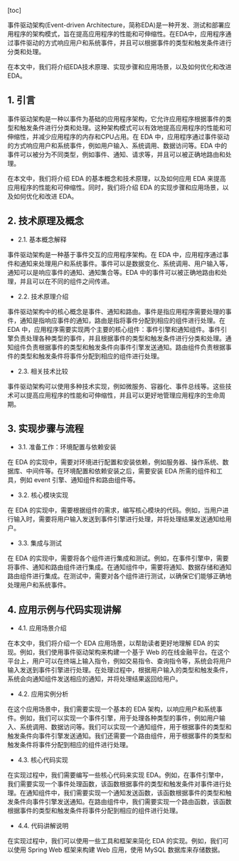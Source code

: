 
[toc]                    
                
                
事件驱动架构(Event-driven Architecture，简称EDA)是一种开发、测试和部署应用程序的架构模式，旨在提高应用程序的性能和可伸缩性。在EDA中，应用程序通过事件驱动的方式响应用户和系统事件，并且可以根据事件的类型和触发条件进行分类和处理。

在本文中，我们将介绍EDA技术原理、实现步骤和应用场景，以及如何优化和改进EDA。

## 1. 引言

事件驱动架构是一种以事件为基础的应用程序架构，它允许应用程序根据事件的类型和触发条件进行分类和处理。这种架构模式可以有效地提高应用程序的性能和可伸缩性，并减少应用程序的内存和CPU占用。在 EDA 中，应用程序通过事件驱动的方式响应用户和系统事件，例如用户输入、系统调用、数据访问等。EDA 中的事件可以被分为不同类型，例如事件、通知、请求等，并且可以被正确地路由和处理。

在本文中，我们将介绍 EDA 的基本概念和技术原理，以及如何应用 EDA 来提高应用程序的性能和可伸缩性。同时，我们将介绍 EDA 的实现步骤和应用场景，以及如何优化和改进 EDA。

## 2. 技术原理及概念

- 2.1. 基本概念解释

事件驱动架构是一种基于事件交互的应用程序架构。在 EDA 中，应用程序通过事件和通知来处理用户和系统事件。事件可以是数据变化、系统调用、用户输入等，通知可以是响应事件的通知、通知集合等。EDA 中的事件可以被正确地路由和处理，并且可以在不同的组件之间传递。

- 2.2. 技术原理介绍

事件驱动架构中的核心概念是事件、通知和路由。事件是指应用程序需要处理的事件，通知是指响应事件的通知，路由是指将事件分配到相应的组件进行处理。在 EDA 中，应用程序需要实现两个主要的核心组件：事件引擎和通知组件。事件引擎负责处理各种类型的事件，并且根据事件的类型和触发条件进行分类和处理。通知组件负责根据事件的类型和触发条件向事件引擎发送通知。路由组件负责根据事件的类型和触发条件将事件分配到相应的组件进行处理。

- 2.3. 相关技术比较

事件驱动架构可以使用多种技术实现，例如微服务、容器化、事件总线等。这些技术可以提高应用程序的性能和可伸缩性，并且可以更好地管理应用程序的生命周期。

## 3. 实现步骤与流程

- 3.1. 准备工作：环境配置与依赖安装

在 EDA 的实现中，需要对环境进行配置和安装依赖，例如服务器、操作系统、数据库、中间件等。在环境配置和依赖安装之后，需要安装 EDA 所需的组件和工具，例如 event 引擎、通知组件和路由组件等。

- 3.2. 核心模块实现

在 EDA 的实现中，需要根据组件的需求，编写核心模块的代码。例如，当用户进行输入时，需要将用户输入发送到事件引擎进行处理，并将处理结果发送通知给用户。

- 3.3. 集成与测试

在 EDA 的实现中，需要将各个组件进行集成和测试。例如，在事件引擎中，需要将事件、通知和路由组件进行集成。在通知组件中，需要将通知、数据存储和通知路由组件进行集成。在测试中，需要对各个组件进行测试，以确保它们能够正确地处理用户和系统事件。

## 4. 应用示例与代码实现讲解

- 4.1. 应用场景介绍

在本文中，我们将介绍一个 EDA 应用场景，以帮助读者更好地理解 EDA 的实现。例如，我们使用事件驱动架构来构建一个基于 Web 的在线金融平台。在这个平台上，用户可以在终端上输入指令，例如交易指令、查询指令等，系统会将用户输入发送到事件引擎进行处理。在处理过程中，根据用户输入的类型和触发条件，系统会向通知组件发送相应的通知，并将处理结果返回给用户。

- 4.2. 应用实例分析

在这个应用场景中，我们需要实现一个基本的 EDA 架构，以响应用户和系统事件。例如，我们可以实现一个事件引擎，用于处理各种类型的事件，例如用户输入、系统调用、数据访问等。我们可以实现一个通知组件，用于根据事件的类型和触发条件向事件引擎发送通知。我们还需要一个路由组件，用于根据事件的类型和触发条件将事件分配到相应的组件进行处理。

- 4.3. 核心代码实现

在实现过程中，我们需要编写一些核心代码来实现 EDA。例如，在事件引擎中，我们需要实现一个事件处理函数，该函数根据事件的类型和触发条件对事件进行处理。在通知组件中，我们需要实现一个通知发送函数，该函数根据事件的类型和触发条件向事件引擎发送通知。在路由组件中，我们需要实现一个路由函数，该函数根据事件的类型和触发条件将事件分配到相应的组件进行处理。

- 4.4. 代码讲解说明

在实现过程中，我们可以使用一些工具和框架来简化 EDA 的实现。例如，我们可以使用 Spring Web 框架来构建 Web 应用，使用 MySQL 数据库来存储数据。

